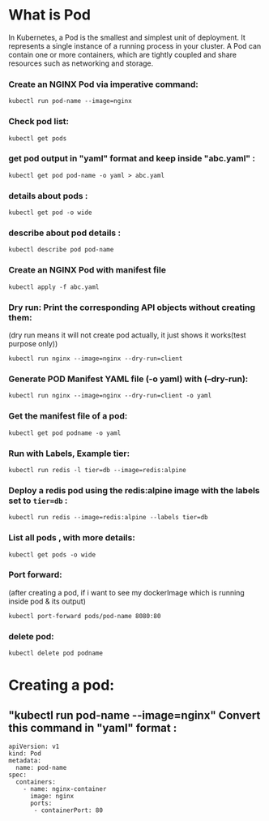 # What is Pod
In Kubernetes, a Pod is the smallest and simplest unit of deployment. It represents a single instance of a running process in your cluster. A Pod can contain one or more containers, which are tightly coupled and share resources such as networking and storage.

### Create an NGINX Pod via imperative command:
``` kubectl run pod-name --image=nginx ```

### Check pod list:
``` kubectl get pods ```

### get pod output in "yaml" format and keep inside "abc.yaml" :
``` kubectl get pod pod-name -o yaml > abc.yaml ```

### details about pods :
``` kubectl get pod -o wide ```

### describe about pod details :
``` kubectl describe pod pod-name ```

### Create an NGINX Pod with manifest file
``` kubectl apply -f abc.yaml ```

### Dry run: Print the corresponding API objects without creating them:
(dry run means it will not create pod actually, it just shows it works(test purpose only))

``` kubectl run nginx --image=nginx --dry-run=client ```

### Generate POD Manifest YAML file (-o yaml) with (–dry-run):
``` kubectl run nginx --image=nginx --dry-run=client -o yaml ```

### Get the manifest file of a pod:
``` kubectl get pod podname -o yaml ```

### Run with Labels, Example tier:
``` kubectl run redis -l tier=db --image=redis:alpine ```

### Deploy a redis pod using the redis:alpine image with the labels set to ``` tier=db ``` :
``` kubectl run redis --image=redis:alpine --labels tier=db ```

### List all pods , with more details:
``` kubectl get pods -o wide ```

### Port forward:
(after creating a pod, if i want to see my dockerImage which is running inside pod & its output)

``` kubectl port-forward pods/pod-name 8080:80 ```

### delete pod:
``` kubectl delete pod podname ```





# Creating a pod:

## "kubectl run pod-name --image=nginx" Convert this command in "yaml" format :

```
apiVersion: v1
kind: Pod
metadata:
  name: pod-name
spec:
  containers:
    - name: nginx-container
      image: nginx
      ports:
       - containerPort: 80
```
